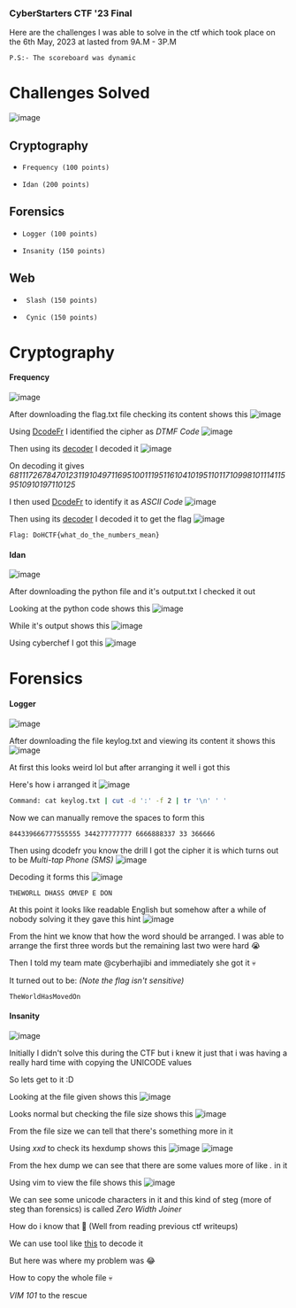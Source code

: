 <h3> CyberStarters CTF '23 Final </h3>

Here are the challenges I was able to solve in the ctf which took place on the 6th May, 2023 at lasted from 9A.M - 3P.M

```
P.S:- The scoreboard was dynamic
```

# Challenges Solved
![image](https://user-images.githubusercontent.com/127159644/236645351-37ec660a-aee5-4680-acc2-04515e337dfc.png)

## Cryptography
-     Frequency (100 points)
-     Idan (200 points)

## Forensics
-     Logger (100 points)
-     Insanity (150 points)

## Web
-      Slash (150 points)
-      Cynic (150 points)


# Cryptography

#### Frequency 
![image](https://user-images.githubusercontent.com/127159644/236645603-b48f18c4-0689-4d43-898a-8545935226fd.png)

After downloading the flag.txt file checking its content shows this
![image](https://user-images.githubusercontent.com/127159644/236645648-854a654b-169f-40a2-838b-cc0f21792e42.png)

Using [DcodeFr](https://www.dcode.fr/cipher-identifier) I identified the cipher as *DTMF Code* 
![image](https://user-images.githubusercontent.com/127159644/236645684-fd99503b-f0b7-4cef-bd93-d73a0439e5f9.png)

Then using its [decoder](https://www.dcode.fr/dtmf-code) I decoded it
![image](https://user-images.githubusercontent.com/127159644/236645722-1f447a62-22b9-4167-a145-3b29eb9a6449.png)

On decoding it gives *681117267847012311910497116951001119511610410195110117109981011141159510910197110125*

I then used [DcodeFr](https://www.dcode.fr/cipher-identifier) to identify it as *ASCII Code* 
![image](https://user-images.githubusercontent.com/127159644/236645875-28c2a21a-5496-4d6a-8c9f-3cc24ebd1e19.png)

Then using its [decoder](https://www.dcode.fr/ascii-code) I decoded it to get the flag
![image](https://user-images.githubusercontent.com/127159644/236645888-ab5e1c6b-2b76-4eec-abce-8bebd5cda5a4.png)

```
Flag: DoHCTF{what_do_the_numbers_mean}
```

#### Idan
![image](https://user-images.githubusercontent.com/127159644/236645955-c0e9d353-35ac-4e56-8c9d-fa6dc3059a5b.png)

After downloading the python file and it's output.txt I checked it out

Looking at the python code shows this
![image](https://user-images.githubusercontent.com/127159644/236646004-83121247-3f3e-4d30-8bfe-95af76b2b772.png)

While it's output shows this
![image](https://user-images.githubusercontent.com/127159644/236646017-e7a65f6e-e5b7-4b9c-8b90-96573cc604ee.png)

Using cyberchef I got this
![image](https://user-images.githubusercontent.com/127159644/236646298-358bff7f-4863-45e3-a7bf-6fe2979a4a6c.png)


# Forensics

#### Logger 
![image](https://user-images.githubusercontent.com/127159644/236646519-10d4eaf4-f64c-4015-bbbe-49716773b850.png)

After downloading the file keylog.txt and viewing its content it shows this
![image](https://user-images.githubusercontent.com/127159644/236646526-4dfbccf9-2fd7-432d-93f2-f2dbc9c27aa2.png)

At first this looks weird lol but after arranging it well i got this

Here's how i arranged it 
![image](https://user-images.githubusercontent.com/127159644/236646963-c26ea430-f1ee-4950-a38d-fab4b97e023b.png)
```bash
Command: cat keylog.txt | cut -d ':' -f 2 | tr '\n' ' ' 
```

Now we can manually remove the spaces to form this 

```
844339666777555555 344277777777 6666888337 33 366666
```

Then using dcodefr you know the drill I got the cipher it is which turns out to be *Multi-tap Phone (SMS)*
![image](https://user-images.githubusercontent.com/127159644/236647162-5f4d3d31-8e4e-4d09-bd2f-44160e9b0b3a.png)

Decoding it forms this
![image](https://user-images.githubusercontent.com/127159644/236647203-c0326cb1-8016-41be-a582-c624375eda28.png)

```
THEWORLL DHASS OMVEP E DON
```

At this point it looks like readable English but somehow after a while of nobody solving it they gave this hint
![image](https://user-images.githubusercontent.com/127159644/236647244-02223cec-0f6c-4331-b081-d789c3b3fef6.png)

From the hint we know that how the word should be arranged. I was able to arrange the first three words but the remaining last two were hard 😭

Then I told my team mate @cyberhajibi and immediately she got it 💀

It turned out to be: *(Note the flag isn't sensitive)*

```
TheWorldHasMovedOn
```

#### Insanity
![image](https://user-images.githubusercontent.com/127159644/236647487-d741ed97-62ec-4908-82a7-ca5b952dcbae.png)

Initially I didn't solve this during the CTF but i knew it just that i was having a really hard time with copying the UNICODE values

So lets get to it :D

Looking at the file given shows this
![image](https://user-images.githubusercontent.com/127159644/236647623-ad44c550-a535-4369-8b2c-667b997e2c4f.png)

Looks normal but checking the file size shows this
![image](https://user-images.githubusercontent.com/127159644/236647635-7b77d5f0-a267-496d-9f7b-78bb58b7e7ab.png)

From the file size we can tell that there's something more in it 

Using *xxd* to check its hexdump shows this
![image](https://user-images.githubusercontent.com/127159644/236647663-2c7844a5-e5af-4358-a378-6a2b7d7a53a7.png)
![image](https://user-images.githubusercontent.com/127159644/236647672-3b5e0c77-0c8b-4b78-9b27-4e9fd34c2385.png)

From the hex dump we can see that there are some values more of like *.* in it 

Using vim to view the file shows this
![image](https://user-images.githubusercontent.com/127159644/236647698-5926b866-e154-4fef-ad8b-9f7e73d0a16f.png)

We can see some unicode characters in it and this kind of steg (more of steg than forensics) is called *Zero Width Joiner* 

How do i know that 🤔 (Well from reading previous ctf writeups)

We can use tool like [this](https://330k.github.io/misc_tools/unicode_steganography.html) to decode it

But here was where my problem was 😂

How to copy the whole file 💀

*VIM 101* to the rescue

